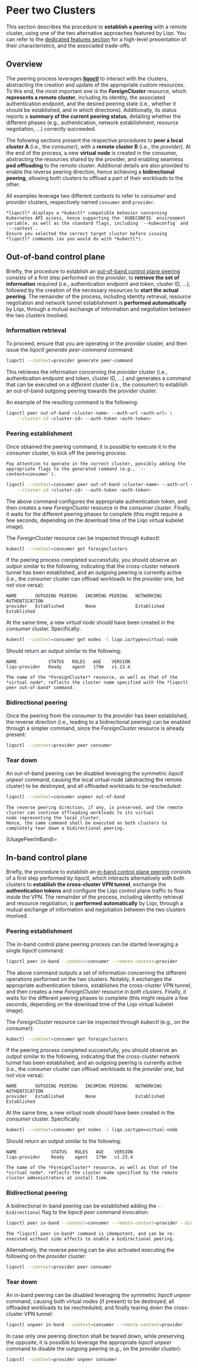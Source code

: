 # Peer two Clusters

This section describes the procedure to **establish a peering** with a remote cluster, using one of the two alternative approaches featured by Liqo.
You can refer to the [dedicated features section](FeaturesPeeringApproaches) for a high-level presentation of their characteristics, and the associated trade-offs.

## Overview

The peering process leverages **[liqoctl](/installation/liqoctl.md)** to interact with the clusters, abstracting the creation and update of the appropriate custom resources.
To this end, the most important one is the ***ForeignCluster*** resource, which **represents a remote cluster**, including its identity, the associated authentication endpoint, and the desired peering state (i.e., whether it should be established, and in which directions).
Additionally, its status reports a **summary of the current peering status**, detailing whether the different phases (e.g., authentication, network establishment, resource negotiation, ...) correctly succeeded.

The following sections present the respective procedures to **peer a local cluster A** (i.e., the *consumer*), with a **remote cluster B** (i.e., the *provider*).
At the end of the process, a new **virtual node** is created in the consumer, abstracting the resources shared by the provider, and enabling seamless **pod offloading** to the remote cluster.
Additional details are also provided to enable the reverse peering direction, hence achieving a **bidirectional peering**, allowing both clusters to offload a part of their workloads to the other.

All examples leverage two different *contexts* to refer to *consumer* and *provider* clusters, respectively named `consumer` and `provider`.

```{admonition} Note
*liqoctl* displays a *kubectl* compatible behavior concerning Kubernetes API access, hence supporting the `KUBECONFIG` environment variable, as well as the standard flags, including `--kubeconfig` and `--context`.
Ensure you selected the correct target cluster before issuing *liqoctl* commands (as you would do with *kubectl*).
```

## Out-of-band control plane

Briefly, the procedure to establish an [out-of-band control plane peering](FeaturesPeeringOutOfBandControlPlane) consists of a first step performed on the *provider*, to **retrieve the set of information** required (i.e., authentication endpoint and token, cluster ID, ...), followed by the creation of the necessary resources to **start the actual peering**.
The remainder of the process, including identity retrieval, resource negotiation and network tunnel establishment is **performed automatically** by Liqo, through a mutual exchange of information and negotiation between the two clusters involved.

### Information retrieval

To proceed, ensure that you are operating in the *provider* cluster, and then issue the *liqoctl generate peer-command* command:

```bash
liqoctl --context=provider generate peer-command
```

This retrieves the information concerning the *provider* cluster (i.e., authentication endpoint and token, cluster ID, ...) and generates a command that can be executed on a *different* cluster (i.e., the *consumer*) to establish an out-of-band outgoing peering towards the *provider* cluster.

An example of the resulting command is the following:

```bash
liqoctl peer out-of-band <cluster-name> --auth-url <auth-url> \
    --cluster-id <cluster-id> --auth-token <auth-token>
```

### Peering establishment

Once obtained the peering command, it is possible to execute it in the *consumer* cluster, to kick off the peering process.

```{warning}
Pay attention to operate in the correct cluster, possibly adding the appropriate flags to the generated command (e.g., `--context=consumer`).
```

```bash
liqoctl --context=consumer peer out-of-band <cluster-name> --auth-url <auth-url> \
    --cluster-id <cluster-id> --auth-token <auth-token>
```

The above command configures the appropriate authentication token, and then creates a new *ForeignCluster* resource in the *consumer cluster*.
Finally, it waits for the different peering phases to complete (this might require a few seconds, depending on the download time of the Liqo virtual kubelet image).

The *ForeignCluster* resource can be inspected through *kubectl*:

```bash
kubectl --context=consumer get foreignclusters
```

If the peering process completed successfully, you should observe an output similar to the following, indicating that the cross-cluster network tunnel has been established, and an outgoing peering is currently active (i.e., the *consumer* cluster can offload workloads to the *provider* one, but not vice versa):

```text
NAME       OUTGOING PEERING   INCOMING PEERING   NETWORKING    AUTHENTICATION
provider   Established        None               Established   Established
```

At the same time, a new *virtual node* should have been created in the *consumer* cluster.
Specifically:

```bash
kubectl --context=consumer get nodes -l liqo.io/type=virtual-node
```

Should return an output similar to the following:

```text
NAME            STATUS   ROLES   AGE    VERSION
liqo-provider   Ready    agent   179m   v1.23.4
```

```{admonition} Note
The name of the *ForeignCluster* resource, as well as that of the *virtual node*, reflects the cluster name specified with the *liqoctl peer out-of-band* command.
```

### Bidirectional peering

Once the peering from the *consumer* to the *provider* has been established, the reverse direction (i.e., leading to a bidirectional peering) can be enabled through a simpler command, since the *ForeignCluster* resource is already present:

```bash
liqoctl --context=provider peer consumer
```

### Tear down

An out-of-band peering can be disabled leveraging the symmetric *liqoctl unpeer* command, causing the local virtual node (abstracting the remote cluster) to be destroyed, and all offloaded workloads to be rescheduled:

```bash
liqoctl --context=consumer unpeer out-of-band
```

```{admonition} Note
The reverse peering direction, if any, is preserved, and the remote cluster can continue offloading workloads to its virtual
node representing the local cluster.
Hence, the same command shall be executed on both clusters to completely tear down a bidirectional peering.
```

(UsagePeerInBand)=

## In-band control plane

Briefly, the procedure to establish an [in-band control plane peering](FeaturesPeeringInBandControlPlane) consists of a first step performed by *liqoctl*, which interacts alternatively with both clusters to **establish the cross-cluster VPN tunnel**, exchange the **authentication tokens** and configure the Liqo control plane traffic to flow inside the VPN.
The remainder of the process, including identity retrieval and resource negotiation, is **performed automatically** by Liqo, through a mutual exchange of information and negotiation between the two clusters involved.

<!-- markdownlint-disable-next-line no-duplicate-heading -->
### Peering establishment

The in-band control plane peering process can be started leveraging a single *liqoctl* command:

```bash
liqoctl peer in-band --context=consumer --remote-context=provider
```

The above command outputs a set of information concerning the different operations performed on the two clusters.
Notably, it exchanges the appropriate authentication tokens, establishes the cross-cluster VPN tunnel, and then creates a new *ForeignCluster* resource in *both clusters*.
Finally, it waits for the different peering phases to complete (this might require a few seconds, depending on the download time of the Liqo virtual kubelet image).

The *ForeignCluster* resource can be inspected through *kubectl* (e.g., on the *consumer*):

```bash
kubectl --context=consumer get foreignclusters
```

If the peering process completed successfully, you should observe an output similar to the following, indicating that the cross-cluster network tunnel has been established, and an outgoing peering is currently active (i.e., the *consumer* cluster can offload workloads to the *provider* one, but not vice versa):

```text
NAME       OUTGOING PEERING   INCOMING PEERING   NETWORKING    AUTHENTICATION
provider   Established        None               Established   Established
```

At the same time, a new *virtual node* should have been created in the *consumer* cluster.
Specifically:

```bash
kubectl --context=consumer get nodes -l liqo.io/type=virtual-node
```

Should return an output similar to the following:

```text
NAME             STATUS   ROLES   AGE    VERSION
liqo-provider    Ready    agent   179m   v1.23.4
```

```{admonition} Note
The name of the *ForeignCluster* resource, as well as that of the *virtual node*, reflects the cluster name specified by the remote cluster administrators at install time.
```

<!-- markdownlint-disable-next-line no-duplicate-heading -->
### Bidirectional peering

A bidirectional in-band peering can be established adding the `--bidirectional` flag to the *liqoctl peer* command invocation:

```bash
liqoctl peer in-band --context=consumer --remote-context=provider --bidirectional
```

```{admonition} Note
The *liqoctl peer in-band* command is idempotent, and can be re-executed without side effects to enable a bidirectional peering.
```

Alternatively, the reverse peering can be also activated executing the following on the *provider* cluster:

```bash
liqoctl --context=provider peer consumer
```

<!-- markdownlint-disable-next-line no-duplicate-heading -->
### Tear down

An in-band peering can be disabled leveraging the symmetric *liqoctl unpeer* command, causing both virtual nodes (if present) to be destroyed, all offloaded workloads
to be rescheduled, and finally tearing down the cross-cluster VPN tunnel:

```bash
liqoctl unpeer in-band --context=consumer --remote-context=provider
```

In case only one peering direction shall be teared down, while preserving the opposite, it is possible to leverage the appropriate *liqoctl unpeer* command to disable the outgoing peering (e.g., on the *provider* cluster):

```bash
liqoctl --context=provider unpeer consumer
```
